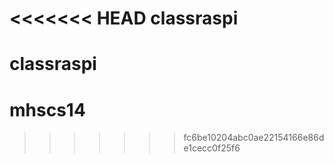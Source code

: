 <<<<<<< HEAD
classraspi
==========

classraspi
=======
mhscs14
=======
>>>>>>> fc6be10204abc0ae22154166e86de1cecc0f25f6
